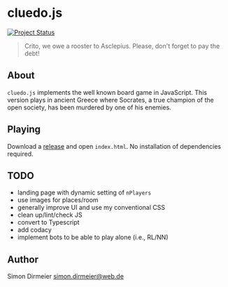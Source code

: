 # cluedo.js

[![Project Status](http://www.repostatus.org/badges/latest/concept.svg)](http://www.repostatus.org/#concept)

> Crito, we owe a rooster to Asclepius. Please, don't forget to pay the debt! 

## About

`cluedo.js` implements the well known board game in JavaScript. This version plays in ancient Greece where Socrates,
a true champion of the open society, has been murdered by one of his enemies.

## Playing

Download a [release](https://github.com/dirmeier/cluedo.js/releases) and open `index.html`. No installation of dependencies required.

## TODO

- landing page with dynamic setting of `nPlayers`
- use images for places/room
- generally improve UI and use my conventional CSS
- clean up/lint/check JS
- convert to Typescript
- add codacy
- implement bots to be able to play alone (i.e., RL/NN)

## Author

Simon Dirmeier <a href="mailto:simon.dirmeier@web.de">simon.dirmeier@web.de</a>

##


